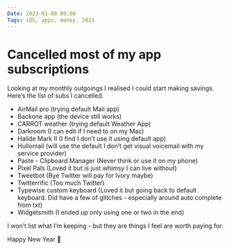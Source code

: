 ```yaml
---
Date: 2023-01-08 09:08
Tags: iOS, apps, money, 2023
---
```


# Cancelled most of my app subscriptions

Looking at my monthly outgoings I realised I could start making savings. Here’s the list of subs I cancelled.

- AirMail pro (trying default Mail app)
- Backone app (the device still works)
- CARROT weather (trying default Weather App)
- Darkroom (I can edit if I need to on my Mac)
- Halide Mark II (I find I don’t use it using default app)
- Hullomail (will use the default I don’t get visual voicemail with my service provider)
- Paste - Clipboard Manager (Never think or use it on my phone)
- Pixel Pals (Loved it but is just whimsy I can live without)
- Tweetbot (Bye Twitter will pay for Ivory maybe)
- Twitterrific (Too much Twitter)
- Typewise custom keyboard (Loved it but going back to default keyboard. Did have a few of glitches - especially around auto complete from txt)
- Widgetsmith (I ended up only using one or two in the end)

I won’t list what I’m keeping - but they are things I feel are worth paying for. 

Happy New Year 🥳 